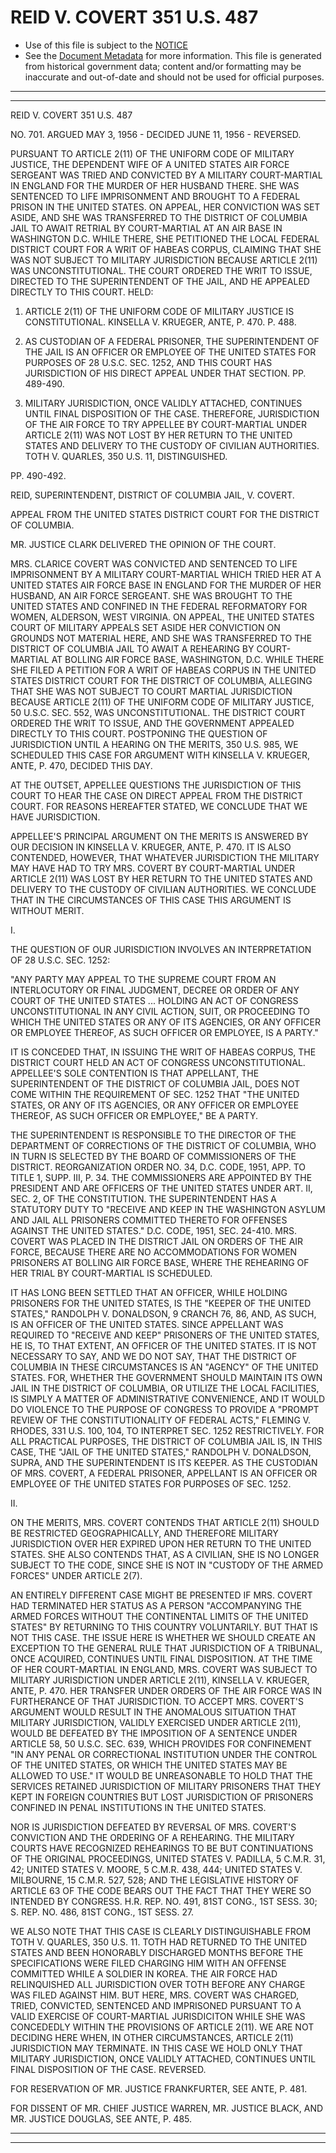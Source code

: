 ---
---

# REID V. COVERT 351 U.S. 487

* Use of this file is subject to the [NOTICE](https://github.com/publicdocs/notice/blob/master/NOTICE)
* See the [Document Metadata](../../../) for more information.
  This file is generated from historical government data; content and/or formatting may be inaccurate and out-of-date and should not be used for official purposes.

----------
----------

REID V. COVERT 351 U.S. 487

NO. 701.  ARGUED MAY 3, 1956 - DECIDED JUNE 11, 1956 - REVERSED.

PURSUANT TO ARTICLE 2(11) OF THE UNIFORM CODE OF MILITARY JUSTICE, THE DEPENDENT WIFE OF A UNITED STATES AIR FORCE SERGEANT WAS TRIED AND CONVICTED BY A MILITARY COURT-MARTIAL IN ENGLAND FOR THE MURDER OF HER HUSBAND THERE.  SHE WAS SENTENCED TO LIFE IMPRISONMENT AND BROUGHT TO A FEDERAL PRISON IN THE UNITED STATES.  ON APPEAL, HER CONVICTION WAS SET ASIDE, AND SHE WAS TRANSFERRED TO THE DISTRICT OF COLUMBIA JAIL TO AWAIT RETRIAL BY COURT-MARTIAL AT AN AIR BASE IN WASHINGTON D.C.  WHILE THERE, SHE PETITIONED THE LOCAL FEDERAL DISTRICT COURT FOR A WRIT OF HABEAS CORPUS, CLAIMING THAT SHE WAS NOT SUBJECT TO MILITARY JURISDICTION BECAUSE ARTICLE 2(11) WAS UNCONSTITUTIONAL.  THE COURT ORDERED THE WRIT TO ISSUE, DIRECTED TO THE SUPERINTENDENT OF THE JAIL, AND HE APPEALED DIRECTLY TO THIS COURT.  HELD:

1.  ARTICLE 2(11) OF THE UNIFORM CODE OF MILITARY JUSTICE IS CONSTITUTIONAL.  KINSELLA V. KRUEGER, ANTE, P. 470.  P. 488.

2.  AS CUSTODIAN OF A FEDERAL PRISONER, THE SUPERINTENDENT OF THE JAIL IS AN OFFICER OR EMPLOYEE OF THE UNITED STATES FOR PURPOSES OF 28 U.S.C. SEC. 1252, AND THIS COURT HAS JURISDICTION OF HIS DIRECT APPEAL UNDER THAT SECTION.  PP. 489-490.

3.  MILITARY JURISDICTION, ONCE VALIDLY ATTACHED, CONTINUES UNTIL FINAL DISPOSITION OF THE CASE.  THEREFORE, JURISDICTION OF THE AIR FORCE TO TRY APPELLEE BY COURT-MARTIAL UNDER ARTICLE 2(11) WAS NOT LOST BY HER RETURN TO THE UNITED STATES AND DELIVERY TO THE CUSTODY OF CIVILIAN AUTHORITIES.  TOTH V. QUARLES, 350 U.S. 11, DISTINGUISHED.

PP. 490-492.

REID, SUPERINTENDENT, DISTRICT OF COLUMBIA JAIL, V. COVERT.

APPEAL FROM THE UNITED STATES DISTRICT COURT FOR THE DISTRICT OF COLUMBIA.

MR. JUSTICE CLARK DELIVERED THE OPINION OF THE COURT.

MRS. CLARICE COVERT WAS CONVICTED AND SENTENCED TO LIFE IMPRISONMENT BY A MILITARY COURT-MARTIAL WHICH TRIED HER AT A UNITED STATES AIR FORCE BASE IN ENGLAND FOR THE MURDER OF HER HUSBAND, AN AIR FORCE SERGEANT.  SHE WAS BROUGHT TO THE UNITED STATES AND CONFINED IN THE FEDERAL REFORMATORY FOR WOMEN, ALDERSON, WEST VIRGINIA.  ON APPEAL, THE UNITED STATES COURT OF MILITARY APPEALS SET ASIDE HER CONVICTION ON GROUNDS NOT MATERIAL HERE, AND SHE WAS TRANSFERRED TO THE DISTRICT OF COLUMBIA JAIL TO AWAIT A REHEARING BY COURT-MARTIAL AT BOLLING AIR FORCE BASE, WASHINGTON, D.C.  WHILE THERE SHE FILED A PETITION FOR A WRIT OF HABEAS CORPUS IN THE UNITED STATES DISTRICT COURT FOR THE DISTRICT OF COLUMBIA, ALLEGING THAT SHE WAS NOT SUBJECT TO COURT MARTIAL JURISDICTION BECAUSE ARTICLE 2(11) OF THE UNIFORM CODE OF MILITARY JUSTICE, 50 U.S.C. SEC. 552, WAS UNCONSTITUTIONAL.  THE DISTRICT COURT ORDERED THE WRIT TO ISSUE, AND THE GOVERNMENT APPEALED DIRECTLY TO THIS COURT.  POSTPONING THE QUESTION OF JURISDICTION UNTIL A HEARING ON THE MERITS, 350 U.S. 985, WE SCHEDULED THIS CASE FOR ARGUMENT WITH KINSELLA V. KRUEGER, ANTE, P. 470, DECIDED THIS DAY.

AT THE OUTSET, APPELLEE QUESTIONS THE JURISDICTION OF THIS COURT TO HEAR THE CASE ON DIRECT APPEAL FROM THE DISTRICT COURT.  FOR REASONS HEREAFTER STATED, WE CONCLUDE THAT WE HAVE JURISDICTION.

APPELLEE'S PRINCIPAL ARGUMENT ON THE MERITS IS ANSWERED BY OUR DECISION IN KINSELLA V. KRUEGER, ANTE, P. 470.  IT IS ALSO CONTENDED, HOWEVER, THAT WHATEVER JURISDICTION THE MILITARY MAY HAVE HAD TO TRY MRS. COVERT BY COURT-MARTIAL UNDER ARTICLE 2(11) WAS LOST BY HER RETURN TO THE UNITED STATES AND DELIVERY TO THE CUSTODY OF CIVILIAN AUTHORITIES.  WE CONCLUDE THAT IN THE CIRCUMSTANCES OF THIS CASE THIS ARGUMENT IS WITHOUT MERIT.

I.

THE QUESTION OF OUR JURISDICTION INVOLVES AN INTERPRETATION OF 28 U.S.C. SEC. 1252:

"ANY PARTY MAY APPEAL TO THE SUPREME COURT FROM AN INTERLOCUTORY OR FINAL JUDGMENT, DECREE OR ORDER OF ANY COURT OF THE UNITED STATES ... HOLDING AN ACT OF CONGRESS UNCONSTITUTIONAL IN ANY CIVIL ACTION, SUIT, OR PROCEEDING TO WHICH THE UNITED STATES OR ANY OF ITS AGENCIES, OR ANY OFFICER OR EMPLOYEE THEREOF, AS SUCH OFFICER OR EMPLOYEE, IS A PARTY."

IT IS CONCEDED THAT, IN ISSUING THE WRIT OF HABEAS CORPUS, THE DISTRICT COURT HELD AN ACT OF CONGRESS UNCONSTITUTIONAL.  APPELLEE'S SOLE CONTENTION IS THAT APPELLANT, THE SUPERINTENDENT OF THE DISTRICT OF COLUMBIA JAIL, DOES NOT COME WITHIN THE REQUIREMENT OF SEC. 1252 THAT "THE UNITED STATES, OR ANY OF ITS AGENCIES, OR ANY OFFICER OR EMPLOYEE THEREOF, AS SUCH OFFICER OR EMPLOYEE," BE A PARTY.

THE SUPERINTENDENT IS RESPONSIBLE TO THE DIRECTOR OF THE DEPARTMENT OF CORRECTIONS OF THE DISTRICT OF COLUMBIA, WHO IN TURN IS SELECTED BY THE BOARD OF COMMISSIONERS OF THE DISTRICT.  REORGANIZATION ORDER NO. 34, D.C. CODE, 1951, APP. TO TITLE 1, SUPP. III, P. 34.  THE COMMISSIONERS ARE APPOINTED BY THE PRESIDENT AND ARE OFFICERS OF THE UNITED STATES UNDER ART. II, SEC. 2, OF THE CONSTITUTION.  THE SUPERINTENDENT HAS A STATUTORY DUTY TO "RECEIVE AND KEEP IN THE WASHINGTON ASYLUM AND JAIL ALL PRISONERS COMMITTED THERETO FOR OFFENSES AGAINST THE UNITED STATES."  D.C. CODE, 1951, SEC. 24-410.  MRS. COVERT WAS PLACED IN THE DISTRICT JAIL ON ORDERS OF THE AIR FORCE, BECAUSE THERE ARE NO ACCOMMODATIONS FOR WOMEN PRISONERS AT BOLLING AIR FORCE BASE, WHERE THE REHEARING OF HER TRIAL BY COURT-MARTIAL IS SCHEDULED.

IT HAS LONG BEEN SETTLED THAT AN OFFICER, WHILE HOLDING PRISONERS FOR THE UNITED STATES, IS THE "KEEPER OF THE UNITED STATES," RANDOLPH V. DONALDSON, 9 CRANCH 76, 86, AND, AS SUCH, IS AN OFFICER OF THE UNITED STATES.  SINCE APPELLANT WAS REQUIRED TO "RECEIVE AND KEEP" PRISONERS OF THE UNITED STATES, HE IS, TO THAT EXTENT, AN OFFICER OF THE UNITED STATES.  IT IS NOT NECESSARY TO SAY, AND WE DO NOT SAY, THAT THE DISTRICT OF COLUMBIA IN THESE CIRCUMSTANCES IS AN "AGENCY" OF THE UNITED STATES.  FOR, WHETHER THE GOVERNMENT SHOULD MAINTAIN ITS OWN JAIL IN THE DISTRICT OF COLUMBIA, OR UTILIZE THE LOCAL FACILITIES, IS SIMPLY A MATTER OF ADMINISTRATIVE CONVENIENCE, AND IT WOULD DO VIOLENCE TO THE PURPOSE OF CONGRESS TO PROVIDE A "PROMPT REVIEW OF THE CONSTITUTIONALITY OF FEDERAL ACTS," FLEMING V. RHODES, 331 U.S. 100, 104, TO INTERPRET SEC. 1252 RESTRICTIVELY.  FOR ALL PRACTICAL PURPOSES, THE DISTRICT OF COLUMBIA JAIL IS, IN THIS CASE, THE "JAIL OF THE UNITED STATES," RANDOLPH V. DONALDSON, SUPRA, AND THE SUPERINTENDENT IS ITS KEEPER.  AS THE CUSTODIAN OF MRS. COVERT, A FEDERAL PRISONER, APPELLANT IS AN OFFICER OR EMPLOYEE OF THE UNITED STATES FOR PURPOSES OF SEC. 1252.

II.

ON THE MERITS, MRS. COVERT CONTENDS THAT ARTICLE 2(11) SHOULD BE RESTRICTED GEOGRAPHICALLY, AND THEREFORE MILITARY JURISDICTION OVER HER EXPIRED UPON HER RETURN TO THE UNITED STATES.  SHE ALSO CONTENDS THAT, AS A CIVILIAN, SHE IS NO LONGER SUBJECT TO THE CODE, SINCE SHE IS NOT IN "CUSTODY OF THE ARMED FORCES" UNDER ARTICLE 2(7).

AN ENTIRELY DIFFERENT CASE MIGHT BE PRESENTED IF MRS. COVERT HAD TERMINATED HER STATUS AS A PERSON "ACCOMPANYING THE ARMED FORCES WITHOUT THE CONTINENTAL LIMITS OF THE UNITED STATES" BY RETURNING TO THIS COUNTRY VOLUNTARILY.  BUT THAT IS NOT THIS CASE.  THE ISSUE HERE IS WHETHER WE SHOULD CREATE AN EXCEPTION TO THE GENERAL RULE THAT JURISDICTION OF A TRIBUNAL, ONCE ACQUIRED, CONTINUES UNTIL FINAL DISPOSITION.  AT THE TIME OF HER COURT-MARTIAL IN ENGLAND, MRS. COVERT WAS SUBJECT TO MILITARY JURISDICTION UNDER ARTICLE 2(11), KINSELLA V. KRUEGER, ANTE, P. 470.  HER TRANSFER UNDER ORDERS OF THE AIR FORCE WAS IN FURTHERANCE OF THAT JURISDICTION.  TO ACCEPT MRS. COVERT'S ARGUMENT WOULD RESULT IN THE ANOMALOUS SITUATION THAT MILITARY JURISDICTION, VALIDLY EXERCISED UNDER ARTICLE 2(11), WOULD BE DEFEATED BY THE IMPOSITION OF A SENTENCE UNDER ARTICLE 58, 50 U.S.C. SEC. 639, WHICH PROVIDES FOR CONFINEMENT "IN ANY PENAL OR CORRECTIONAL INSTITUTION UNDER THE CONTROL OF THE UNITED STATES, OR WHICH THE UNITED STATES MAY BE ALLOWED TO USE."  IT WOULD BE UNREASONABLE TO HOLD THAT THE SERVICES RETAINED JURISDICTION OF MILITARY PRISONERS THAT THEY KEPT IN FOREIGN COUNTRIES BUT LOST JURISDICTION OF PRISONERS CONFINED IN PENAL INSTITUTIONS IN THE UNITED STATES.

NOR IS JURISDICTION DEFEATED BY REVERSAL OF MRS. COVERT'S CONVICTION AND THE ORDERING OF A REHEARING.  THE MILITARY COURTS HAVE RECOGNIZED REHEARINGS TO BE BUT CONTINUATIONS OF THE ORIGINAL PROCEEDINGS, UNITED STATES V. PADILLA, 5 C.M.R. 31, 42; UNITED STATES V. MOORE, 5 C.M.R. 438, 444; UNITED STATES V. MILBOURNE, 15 C.M.R. 527, 528; AND THE LEGISLATIVE HISTORY OF ARTICLE 63 OF THE CODE BEARS OUT THE FACT THAT THEY WERE SO INTENDED BY CONGRESS.  H.R.  REP. NO. 491, 81ST CONG., 1ST SESS. 30; S. REP. NO. 486, 81ST CONG., 1ST SESS. 27.

WE ALSO NOTE THAT THIS CASE IS CLEARLY DISTINGUISHABLE FROM TOTH V. QUARLES, 350 U.S. 11.  TOTH HAD RETURNED TO THE UNITED STATES AND BEEN HONORABLY DISCHARGED MONTHS BEFORE THE SPECIFICATIONS WERE FILED CHARGING HIM WITH AN OFFENSE COMMITTED WHILE A SOLDIER IN KOREA.  THE AIR FORCE HAD RELINQUISHED ALL JURISDICTION OVER TOTH BEFORE ANY CHARGE WAS FILED AGAINST HIM.  BUT HERE, MRS. COVERT WAS CHARGED, TRIED, CONVICTED, SENTENCED AND IMPRISONED PURSUANT TO A VALID EXERCISE OF COURT-MARTIAL JURISDICITON WHILE SHE WAS CONCEDEDLY WITHIN THE PROVISIONS OF ARTICLE 2(11).  WE ARE NOT DECIDING HERE WHEN, IN OTHER CIRCUMSTANCES, ARTICLE 2(11) JURISDICTION MAY TERMINATE.  IN THIS CASE WE HOLD ONLY THAT MILITARY JURISDICTION, ONCE VALIDLY ATTACHED, CONTINUES UNTIL FINAL DISPOSITION OF THE CASE.  REVERSED.

FOR RESERVATION OF MR. JUSTICE FRANKFURTER, SEE ANTE, P. 481.

FOR DISSENT OF MR. CHIEF JUSTICE WARREN, MR. JUSTICE BLACK, AND MR. JUSTICE DOUGLAS, SEE ANTE, P. 485.


----------
----------

